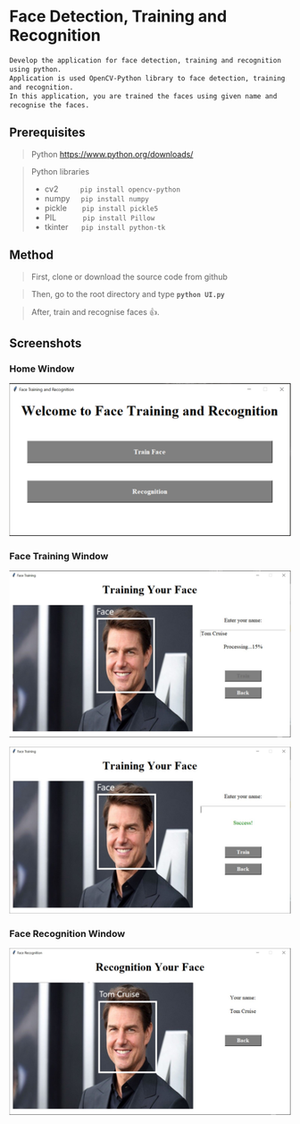 # Face Detection, Training and Recognition

```
Develop the application for face detection, training and recognition using python.
Application is used OpenCV-Python library to face detection, training and recognition.
In this application, you are trained the faces using given name and recognise the faces.
```

## Prerequisites

> Python https://www.python.org/downloads/

> Python libraries
> - cv2&nbsp;&nbsp;&nbsp;&nbsp;&nbsp;&nbsp;&nbsp;&nbsp;&nbsp;&nbsp;`pip install opencv-python` 
> - numpy&nbsp;&nbsp;&nbsp;&nbsp;&nbsp;`pip install numpy`
> - pickle&nbsp;&nbsp;&nbsp;&nbsp;&nbsp;&nbsp;&nbsp;`pip install pickle5`
> - PIL&nbsp;&nbsp;&nbsp;&nbsp;&nbsp;&nbsp;&nbsp;&nbsp;&nbsp;&nbsp;&nbsp;&nbsp;`pip install Pillow`
> - tkinter&nbsp;&nbsp;&nbsp;&nbsp;&nbsp;&nbsp;`pip install python-tk`

## Method

> First, clone or download the source code from github

> Then, go to the root directory and type **`python UI.py`**

> After, train and recognise faces :+1:.

## Screenshots

### Home Window

![Home Window](Screenshots/1.png)

### Face Training Window

![Face Training Window](Screenshots/2.jpg)

![Face Training Window](Screenshots/3.jpg)

### Face Recognition Window

![Face Recognition Window](Screenshots/4.jpg)
